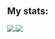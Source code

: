 
## My stats:

<div>
  <span>
    <a href="https://github.com/anuraghazra/github-readme-stats">
      <img align="center" src="https://github-readme-stats.vercel.app/api/top-langs/?username=brandddd&layout=compact&show_icons=true&theme=transparent" />
    </a>
    <a href="https://github.com/anuraghazra/convoychat">
      <img align="center" src="https://github-readme-stats.vercel.app/api?username=brandddd&show_icons=true&theme=transparent" />
    </a>
  </span>
</div>
